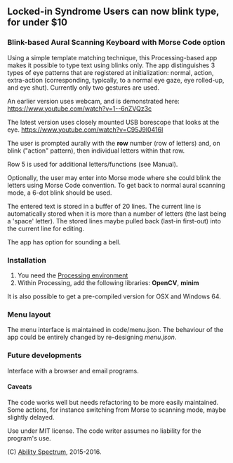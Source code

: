 ## Locked-in Syndrome Users can now blink type, for under $10
### Blink-based Aural Scanning Keyboard with Morse Code option


Using a simple template matching technique, this Processing-based app makes it possible to type text using blinks only. The app distinguishes 3 types of eye patterns that are registered at initialization: normal, action, extra-action (corresponding, typically, to a normal eye gaze, eye rolled-up, and eye shut). Currently only two gestures are used.

An earlier version uses webcam, and is demonstrated here: 
https://www.youtube.com/watch?v=1--6nZVQz3c

The latest version uses closely mounted USB borescope that looks at the eye. https://www.youtube.com/watch?v=C95J9l0416I

The user is prompted aurally with the **row** number (row of letters) and, on blink ("action" pattern), then individual letters within that row. 

Row 5 is used for additional letters/functions (see Manual).

Optionally, the user may enter into Morse mode where she could blink the letters using Morse Code convention. To get back to normal aural scanning mode, a 6-dot blink should be used.

The entered text is stored in a buffer of 20 lines. The current line is automatically stored when it is more than a number of letters (the last being a 'space' letter). The stored lines maybe pulled back (last-in first-out) into the current line for editing.

The app has option for sounding a bell.

### Installation

1. You need the [Processing environment](https://processing.org/)
2. Within Processing, add the following libraries: **OpenCV**, **minim**

It is also possible to get a pre-compiled version for OSX and Windows 64.

### Menu layout

The menu interface is maintained in code/menu.json. The behaviour of the app could be entirely changed by re-designing *menu.json*.

### Future developments

Interface with a browser and email programs.


#### Caveats

The code works well but needs refactoring to be more easily maintained. Some actions, for instance switching from Morse to scanning mode, maybe slightly delayed.

Use under MIT license. The code writer assumes no liability for the program's use.

(C) [Ability Spectrum](http://abilityspectrum.com), 2015-2016.



